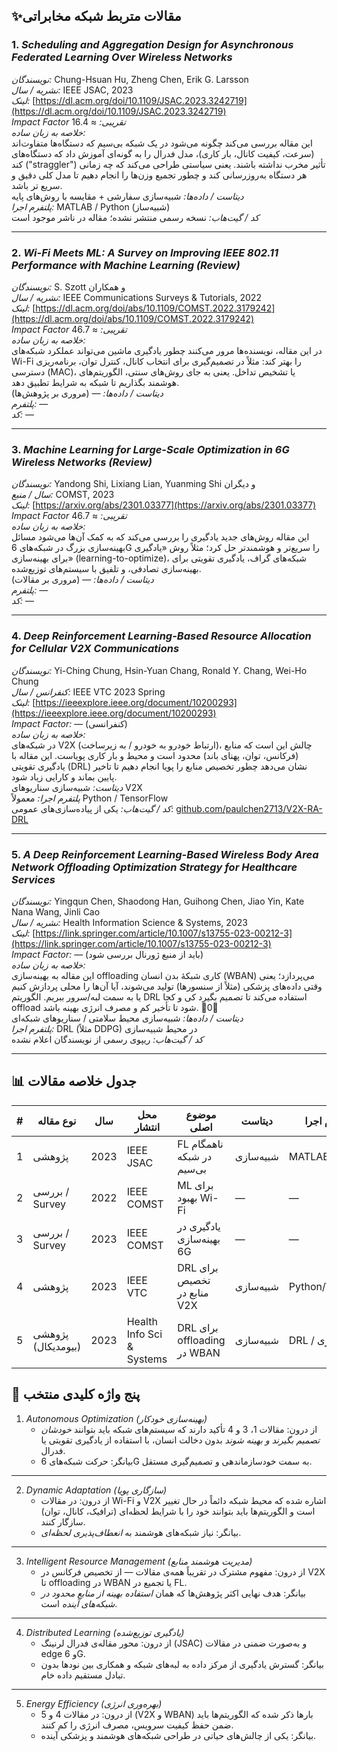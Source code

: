 ## ✨مقالات متربط شبکه مخابراتی

### 1. *Scheduling and Aggregation Design for Asynchronous Federated Learning Over Wireless Networks*  
*نویسندگان:* Chung-Hsuan Hu, Zheng Chen, Erik G. Larsson  
*نشریه / سال:* IEEE JSAC, 2023  
*لینک:* [https://dl.acm.org/doi/10.1109/JSAC.2023.3242719](https://dl.acm.org/doi/10.1109/JSAC.2023.3242719)  
*Impact Factor تقریبی:* ≈ 16.4  
*خلاصه به زبان ساده:*  
این مقاله بررسی می‌کند چگونه می‌شود در یک شبکه بی‌سیم که دستگاه‌ها متفاوت‌اند (سرعت، کیفیت کانال، بار کاری)، مدل فدرال را به گونه‌ای آموزش داد که دستگاه‌های کند ("straggler") تأثیر مخرب نداشته باشند. یعنی سیاستی طراحی می‌کند که چه زمانی هر دستگاه به‌روزرسانی کند و چطور تجمیع وزن‌ها را انجام دهیم تا مدل کلی دقیق و سریع تر باشد.  
*دیتاست / داده‌ها:* شبیه‌سازی سفارشی + مقایسه با روش‌های پایه  
*پلتفرم اجرا:* MATLAB / Python (شبیه‌ساز)  
*کد / گیت‌هاب:* نسخه رسمی منتشر نشده؛ مقاله در ناشر موجود است  

---

### 2. *Wi-Fi Meets ML: A Survey on Improving IEEE 802.11 Performance with Machine Learning (Review)*  
*نویسندگان:* S. Szott و همکاران  
*نشریه / سال:* IEEE Communications Surveys & Tutorials, 2022  
*لینک:* [https://dl.acm.org/doi/abs/10.1109/COMST.2022.3179242](https://dl.acm.org/doi/abs/10.1109/COMST.2022.3179242)  
*Impact Factor تقریبی:* ≈ 46.7  
*خلاصه به زبان ساده:*  
در این مقاله، نویسنده‌ها مرور می‌کنند چطور یادگیری ماشین می‌تواند عملکرد شبکه‌های Wi-Fi را بهتر کند: مثلاً در تصمیم‌گیری برای انتخاب کانال، کنترل توان، برنامه‌ریزی دسترسی (MAC)، یا تشخیص تداخل. یعنی به جای روش‌های سنتی، الگوریتم‌های هوشمند بگذاریم تا شبکه به شرایط تطبیق دهد.  
*دیتاست / داده‌ها:* — (مروری بر پژوهش‌ها)  
*پلتفرم:* —  
*کد:* —  

---

### 3. *Machine Learning for Large-Scale Optimization in 6G Wireless Networks (Review)*  
*نویسندگان:* Yandong Shi, Lixiang Lian, Yuanming Shi و دیگران  
*سال / منبع:* COMST, 2023  
*لینک:* [https://arxiv.org/abs/2301.03377](https://arxiv.org/abs/2301.03377)  
*Impact Factor تقریبی:* ≈ 46.7  
*خلاصه به زبان ساده:*  
این مقاله روش‌های جدید یادگیری را بررسی می‌کند که به کمک آن‌ها می‌شود مسائل بهینه‌سازی بزرگ در شبکه‌های 6G را سریع‌تر و هوشمندتر حل کرد؛ مثلاً روش «یادگیری برای بهینه‌سازی» (learning-to-optimize)، شبکه‌های گراف، یادگیری تقویتی برای بهینه‌سازی تصادفی، و تلفیق با سیستم‌های توزیع‌شده.  
*دیتاست / داده‌ها:* — (مروری بر مقالات)  
*پلتفرم:* —  
*کد:* —  

---

### 4. *Deep Reinforcement Learning-Based Resource Allocation for Cellular V2X Communications*  
*نویسندگان:* Yi-Ching Chung, Hsin-Yuan Chang, Ronald Y. Chang, Wei-Ho Chung  
*کنفرانس / سال:* IEEE VTC 2023 Spring  
*لینک:* [https://ieeexplore.ieee.org/document/10200293](https://ieeexplore.ieee.org/document/10200293)  
*Impact Factor:* — (کنفرانسی)  
*خلاصه به زبان ساده:*  
در شبکه‌های V2X (ارتباط خودرو به خودرو / به زیرساخت)، چالش این است که منابع (فرکانس، توان، پهنای باند) محدود است و محیط و بار کاری پویاست. این مقاله با یادگیری تقویتی (DRL) نشان می‌دهد چطور تخصیص منابع را پویا انجام دهیم تا تاخیر پایین بماند و کارایی زیاد شود.  
*دیتاست:* شبیه‌سازی سناریوهای V2X  
*پلتفرم اجرا:* معمولاً Python / TensorFlow  
*کد / گیت‌هاب:* یکی از پیاده‌سازی‌های عمومی: [github.com/paulchen2713/V2X-RA-DRL](https://github.com/paulchen2713/V2X-RA-DRL)  

---

### 5. *A Deep Reinforcement Learning-Based Wireless Body Area Network Offloading Optimization Strategy for Healthcare Services*  
*نویسندگان:* Yingqun Chen, Shaodong Han, Guihong Chen, Jiao Yin, Kate Nana Wang, Jinli Cao  
*نشریه / سال:* Health Information Science & Systems, 2023  
*لینک:* [https://link.springer.com/article/10.1007/s13755-023-00212-3](https://link.springer.com/article/10.1007/s13755-023-00212-3)  
*Impact Factor:* — (باید از منبع ژورنال بررسی شود)  
*خلاصه به زبان ساده:*  
این مقاله به بهینه‌سازی offloading کاری شبکهٔ بدن انسان (WBAN) می‌پردازد؛ یعنی وقتی داده‌های پزشکی (مثلاً از سنسورها) تولید می‌شوند، آیا آن‌ها را محلی پردازش کنیم یا به سمت لبه/سرور ببریم. الگوریتم DRL استفاده می‌کند تا تصمیم بگیرد کی و کجا offload شود تا تأخیر کم و مصرف انرژی بهینه باشد. 0  
*دیتاست / داده‌ها:* شبیه‌سازی محیط سلامتی / سناریوهای شبکه‌ای  
*پلتفرم اجرا:* DRL (مثلاً DDPG) در محیط شبیه‌سازی  
*کد / گیت‌هاب:* ریپوی رسمی از نویسندگان اعلام نشده  

---

## 📊 جدول خلاصه مقالات

| # | نوع مقاله | سال | محل انتشار | موضوع اصلی | دیتاست | پلتفرم اجرا | لینک |
|---|-----------|------|-------------|-------------------------------|---------|----------------|-------|
| 1 | پژوهشی | 2023 | IEEE JSAC | FL ناهمگام در شبکه بی‌سیم | شبیه‌سازی | MATLAB/Python | [لینک](https://dl.acm.org/doi/10.1109/JSAC.2023.3242719) |
| 2 | بررسی / Survey | 2022 | IEEE COMST | ML برای بهبود Wi-Fi | — | — | [لینک](https://dl.acm.org/doi/abs/10.1109/COMST.2022.3179242) |
| 3 | بررسی / Survey | 2023 | IEEE COMST | یادگیری در بهینه‌سازی 6G | — | — | [لینک](https://arxiv.org/abs/2301.03377) |
| 4 | پژوهشی | 2023 | IEEE VTC | DRL برای تخصیص منابع در V2X | شبیه‌سازی | Python/TF | [لینک](https://ieeexplore.ieee.org/document/10200293) |
| 5 | پژوهشی (بیومدیکال) | 2023 | Health Info Sci & Systems | DRL برای offloading در WBAN | شبیه‌سازی | DRL / شبیه‌سازی | [لینک](https://link.springer.com/article/10.1007/s13755-023-00212-3) |


## 🧩 پنج واژه کلیدی منتخب

1. *Autonomous Optimization (بهینه‌سازی خودکار)*  
   - از درون: مقالات 1، 3 و 4 تأکید دارند که سیستم‌های شبکه باید بتوانند *خودشان تصمیم بگیرند و بهینه شوند* بدون دخالت انسان، با استفاده از یادگیری تقویتی یا فدرال.  
   - بیانگر: حرکت شبکه‌های 6G به سمت خودسازماندهی و تصمیم‌گیری مستقل.

---

2. *Dynamic Adaptation (سازگاری پویا)*  
   - از درون: در مقالات Wi-Fi و V2X اشاره شده که محیط شبکه دائماً در حال تغییر است و الگوریتم‌ها باید بتوانند خود را با شرایط لحظه‌ای (ترافیک، کانال، توان) سازگار کنند.  
   - بیانگر: نیاز شبکه‌های هوشمند به *انعطاف‌پذیری لحظه‌ای*.

---

3. *Intelligent Resource Management (مدیریت هوشمند منابع)*  
   - از درون: مفهوم مشترک در تقریباً همه‌ی مقالات — از تخصیص فرکانس در V2X تا offloading در WBAN یا تجمیع در FL.  
   - بیانگر: هدف نهایی اکثر پژوهش‌ها که همان *استفاده بهینه از منابع محدود در شبکه‌های آینده* است.

---

4. *Distributed Learning (یادگیری توزیع‌شده)*  
   - از درون: محور مقاله‌ی فدرال لرنینگ (JSAC) و به‌صورت ضمنی در مقالات edge و 6G.  
   - بیانگر: گسترش یادگیری از مرکز داده به لبه‌های شبکه و همکاری بین نودها بدون تبادل مستقیم داده خام.

---

5. *Energy Efficiency (بهره‌وری انرژی)*  
   - از درون: در مقالات 4 و 5 (V2X و WBAN) بارها ذکر شده که الگوریتم‌ها باید ضمن حفظ کیفیت سرویس، مصرف انرژی را کم کنند.  
   - بیانگر: یکی از چالش‌های حیاتی در طراحی شبکه‌های هوشمند و پزشکی آینده.
